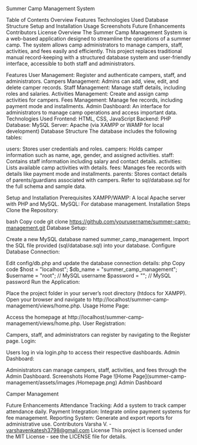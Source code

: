 Summer Camp Management System

Table of Contents
Overview
Features
Technologies Used
Database Structure
Setup and Installation
Usage
Screenshots
Future Enhancements
Contributors
License
Overview
The Summer Camp Management System is a web-based application designed to streamline the operations of a summer camp. The system allows camp administrators to manage campers, staff, activities, and fees easily and efficiently. This project replaces traditional manual record-keeping with a structured database system and user-friendly interface, accessible to both staff and administrators.

Features
User Management: Register and authenticate campers, staff, and administrators.
Campers Management: Admins can add, view, edit, and delete camper records.
Staff Management: Manage staff details, including roles and salaries.
Activities Management: Create and assign camp activities for campers.
Fees Management: Manage fee records, including payment mode and installments.
Admin Dashboard: An interface for administrators to manage camp operations and access important data.
Technologies Used
Frontend: HTML, CSS, JavaScript
Backend: PHP
Database: MySQL
Server: Apache (via XAMPP or WAMP for local development)
Database Structure
The database includes the following tables:

users: Stores user credentials and roles.
campers: Holds camper information such as name, age, gender, and assigned activities.
staff: Contains staff information including salary and contact details.
activities: Lists available camp activities with details.
fees: Manages fee records with details like payment mode and installments.
parents: Stores contact details of parents/guardians associated with campers.
Refer to sql/database.sql for the full schema and sample data.

Setup and Installation
Prerequisites
XAMPP/WAMP: A local Apache server with PHP and MySQL.
MySQL: For database management.
Installation Steps
Clone the Repository:

bash
Copy code
git clone https://github.com/yourusername/summer-camp-management.git
Database Setup:

Create a new MySQL database named summer_camp_management.
Import the SQL file provided (sql/database.sql) into your database.
Configure Database Connection:

Edit config/db.php and update the database connection details:
php
Copy code
$host = "localhost";
$db_name = "summer_camp_management";
$username = "root"; // MySQL username
$password = "";      // MySQL password
Run the Application:

Place the project folder in your server’s root directory (htdocs for XAMPP).
Open your browser and navigate to http://localhost/summer-camp-management/views/home.php.
Usage
Home Page:

Access the homepage at http://localhost/summer-camp-management/views/home.php.
User Registration:

Campers, staff, and administrators can register by navigating to the Register page.
Login:

Users log in via login.php to access their respective dashboards.
Admin Dashboard:

Administrators can manage campers, staff, activities, and fees through the Admin Dashboard.
Screenshots
Home Page
![Home Page](summer-camp-management/assets/images
/Homepage.png)
Admin Dashboard

Camper Management

Future Enhancements
Attendance Tracking: Add a system to track camper attendance daily.
Payment Integration: Integrate online payment systems for fee management.
Reporting System: Generate and export reports for administrative use.
Contributors
Varsha V. - varshavenkatesh3798@gmail.com
License
This project is licensed under the MIT License - see the LICENSE file for details.

